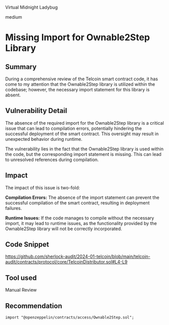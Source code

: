 Virtual Midnight Ladybug

medium

# Missing Import for Ownable2Step Library

## Summary
During a comprehensive review of the Telcoin smart contract code, it has come to my attention that the Ownable2Step library is utilized within the codebase; however, the necessary import statement for this library is absent.
## Vulnerability Detail
The absence of the required import for the Ownable2Step library is a critical issue that can lead to compilation errors, potentially hindering the successful deployment of the smart contract. This oversight may result in unexpected behavior during runtime.

The vulnerability lies in the fact that the Ownable2Step library is used within the code, but the corresponding import statement is missing. This can lead to unresolved references during compilation.
## Impact
The impact of this issue is two-fold:

**Compilation Errors:** The absence of the import statement can prevent the successful compilation of the smart contract, resulting in deployment failures.

**Runtime Issues:** If the code manages to compile without the necessary import, it may lead to runtime issues, as the functionality provided by the Ownable2Step library will not be correctly incorporated.
## Code Snippet
https://github.com/sherlock-audit/2024-01-telcoin/blob/main/telcoin-audit/contracts/protocol/core/TelcoinDistributor.sol#L4-L9
## Tool used

Manual Review

## Recommendation
```solidity
import "@openzeppelin/contracts/access/Ownable2Step.sol";
```